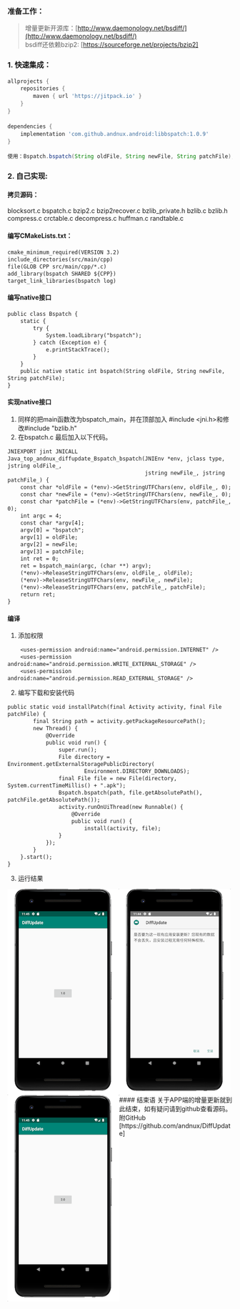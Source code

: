 ### 准备工作：
> 增量更新开源库：[http://www.daemonology.net/bsdiff/](http://www.daemonology.net/bsdiff/)<br>
> bsdiff还依赖bzip2: [https://sourceforge.net/projects/bzip2]
### 1. 快速集成：
```groovy
allprojects {
    repositories {
        maven { url 'https://jitpack.io' }
    }
}

dependencies {
    implementation 'com.github.andnux.android:libbspatch:1.0.9'
}

使用：Bspatch.bspatch(String oldFile, String newFile, String patchFile);
```
### 2. 自己实现:
#### 拷贝源码：
   blocksort.c bspatch.c  bzip2.c bzip2recover.c bzlib_private.h bzlib.c
   bzlib.h compress.c crctable.c decompress.c huffman.c randtable.c
#### 编写CMakeLists.txt：
```
cmake_minimum_required(VERSION 3.2)
include_directories(src/main/cpp)
file(GLOB CPP src/main/cpp/*.c)
add_library(bspatch SHARED ${CPP})
target_link_libraries(bspatch log)
```
#### 编写native接口
```
public class Bspatch {
    static {
        try {
            System.loadLibrary("bspatch");
        } catch (Exception e) {
            e.printStackTrace();
        }
    }
    public native static int bspatch(String oldFile, String newFile, String patchFile);
}
```

#### 实现native接口
1. 同样的把main函数改为bspatch_main，并在顶部加入 #include <jni.h>和修改#include "bzlib.h"
2. 在bspatch.c 最后加入以下代码。
```
JNIEXPORT jint JNICALL
Java_top_andnux_diffupdate_Bspatch_bspatch(JNIEnv *env, jclass type, jstring oldFile_,
                                           jstring newFile_, jstring patchFile_) {
    const char *oldFile = (*env)->GetStringUTFChars(env, oldFile_, 0);
    const char *newFile = (*env)->GetStringUTFChars(env, newFile_, 0);
    const char *patchFile = (*env)->GetStringUTFChars(env, patchFile_, 0);
    int argc = 4;
    const char *argv[4];
    argv[0] = "bspatch";
    argv[1] = oldFile;
    argv[2] = newFile;
    argv[3] = patchFile;
    int ret = 0;
    ret = bspatch_main(argc, (char **) argv);
    (*env)->ReleaseStringUTFChars(env, oldFile_, oldFile);
    (*env)->ReleaseStringUTFChars(env, newFile_, newFile);
    (*env)->ReleaseStringUTFChars(env, patchFile_, patchFile);
    return ret;
}
```
#### 编译
1. 添加权限
```
    <uses-permission android:name="android.permission.INTERNET" />
    <uses-permission android:name="android.permission.WRITE_EXTERNAL_STORAGE" />
    <uses-permission android:name="android.permission.READ_EXTERNAL_STORAGE" />
```
2. 编写下载和安装代码
```
public static void installPatch(final Activity activity, final File patchFile) {
        final String path = activity.getPackageResourcePath();
        new Thread() {
            @Override
            public void run() {
                super.run();
                File directory = Environment.getExternalStoragePublicDirectory(
                        Environment.DIRECTORY_DOWNLOADS);
                final File file = new File(directory, System.currentTimeMillis() + ".apk");
                Bspatch.bspatch(path, file.getAbsolutePath(), patchFile.getAbsolutePath());
                activity.runOnUiThread(new Runnable() {
                    @Override
                    public void run() {
                        install(activity, file);
                }
            });
        }
    }.start();
}
```
3. 运行结果<br>
<div style="width:100%;">
    <img style="float:left" src="images/v1.png" width="250" align=center />
    <img style="float:left" src="images/install.png" width="250" align=center />
    <img style="float:left" src="images/v2.png" width="250" align=center />
</div>
#### 结束语
关于APP端的增量更新就到此结束，如有疑问请到github查看源码。<br>
附GitHub [https://github.com/andnux/DiffUpdate]